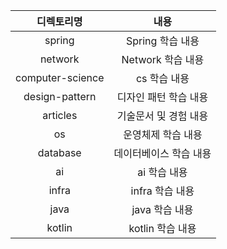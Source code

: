 
| 디&#x2060;렉&#x2060;토&#x2060;리&#x2060;명 |  내용 |
| :---: | :-------: |
|spring| Spring 학습 내용 |
|network | Network 학습 내용 |
|computer-science| cs 학습 내용 |
|design-pattern| 디자인 패턴 학습 내용 |
|articles| 기술문서 및 경험 내용 |
|os| 운영체제 학습 내용 |
|database| 데이터베이스 학습 내용 |
|ai | ai 학습 내용 |
|infra|infra 학습 내용 |
|java|java 학습 내용|
|kotlin|kotlin 학습 내용|
